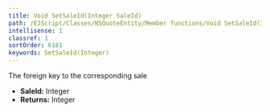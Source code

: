 ```yaml
---
title: Void SetSaleId(Integer SaleId)
path: /EJScript/Classes/NSQuoteEntity/Member functions/Void SetSaleId(Integer p_0)
intellisense: 1
classref: 1
sortOrder: 6181
keywords: SetSaleId(Integer)
---
```



The foreign key to the corresponding sale



* **SaleId:** Integer
* **Returns:** Integer


